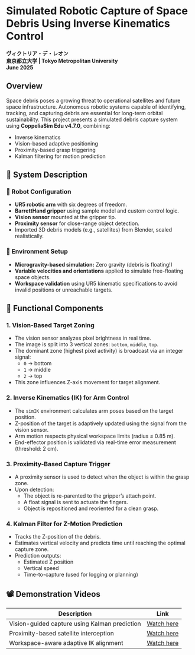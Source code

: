 # Simulated Robotic Capture of Space Debris Using Inverse Kinematics Control  

**ヴィクトリア・デ・レオン**  
**東京都立大学 | Tokyo Metropolitan University**  
**June 2025**


## Overview

Space debris poses a growing threat to operational satellites and future space infrastructure. Autonomous robotic systems capable of identifying, tracking, and capturing debris are essential for long-term orbital sustainability. This project presents a simulated debris capture system using **CoppeliaSim Edu v4.7.0**, combining:

- Inverse kinematics
- Vision-based adaptive positioning
- Proximity-based grasp triggering
- Kalman filtering for motion prediction

## 🔧 System Description

### 🤖 Robot Configuration

- **UR5 robotic arm** with six degrees of freedom.
- **BarrettHand gripper** using sample model and custom control logic.
- **Vision sensor** mounted at the gripper tip.
- **Proximity sensor** for close-range object detection.
- Imported 3D debris models (e.g., satellites) from Blender, scaled realistically.

### 🌌 Environment Setup

- **Microgravity-based simulation:** Zero gravity (debris is floating!)
- **Variable velocities and orientations** applied to simulate free-floating space objects.
- **Workspace validation** using UR5 kinematic specifications to avoid invalid positions or unreachable targets.

## 🧠 Functional Components

### 1. Vision-Based Target Zoning
- The vision sensor analyzes pixel brightness in real time.
- The image is split into 3 vertical zones: `bottom`, `middle`, `top`.
- The dominant zone (highest pixel activity) is broadcast via an integer signal:  
  - `0` → bottom  
  - `1` → middle  
  - `2` → top
- This zone influences Z-axis movement for target alignment.

### 2. Inverse Kinematics (IK) for Arm Control
- The `simIK` environment calculates arm poses based on the target position.
- Z-position of the target is adaptively updated using the signal from the vision sensor.
- Arm motion respects physical workspace limits (radius ≤ 0.85 m).
- End-effector position is validated via real-time error measurement (threshold: 2 cm).

### 3. Proximity-Based Capture Trigger
- A proximity sensor is used to detect when the object is within the grasp zone.
- Upon detection:
  - The object is re-parented to the gripper’s attach point.
  - A float signal is sent to actuate the fingers.
  - Object is repositioned and reoriented for a clean grasp.

### 4. Kalman Filter for Z-Motion Prediction
- Tracks the Z-position of the debris.
- Estimates vertical velocity and predicts time until reaching the optimal capture zone.
- Prediction outputs:
  - Estimated Z position
  - Vertical speed
  - Time-to-capture (used for logging or planning)

## 📽️ Demonstration Videos

| Description | Link |
|------------|------|
| Vision-guided capture using Kalman prediction | [Watch here](https://youtu.be/GTcBJm_dImc) |
| Proximity-based satellite interception | [Watch here](https://youtu.be/qegu02heNtw) |
| Workspace-aware adaptive IK alignment | [Watch here](https://youtu.be/QFFG4ZrGdR4) |

